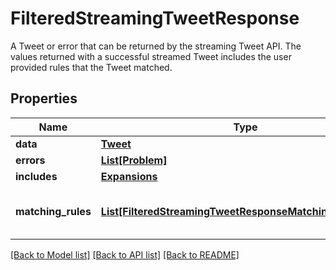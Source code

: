 # FilteredStreamingTweetResponse

A Tweet or error that can be returned by the streaming Tweet API. The values returned with a successful streamed Tweet includes the user provided rules that the Tweet matched.

## Properties
Name | Type | Description | Notes
------------ | ------------- | ------------- | -------------
**data** | [**Tweet**](Tweet.md) |  | [optional] 
**errors** | [**List[Problem]**](Problem.md) |  | [optional] 
**includes** | [**Expansions**](Expansions.md) |  | [optional] 
**matching_rules** | [**List[FilteredStreamingTweetResponseMatchingRulesInner]**](FilteredStreamingTweetResponseMatchingRulesInner.md) | The list of rules which matched the Tweet | [optional] 

[[Back to Model list]](../README.md#documentation-for-models) [[Back to API list]](../README.md#documentation-for-api-endpoints) [[Back to README]](../README.md)


